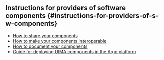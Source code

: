 ## Instructions for providers of software components {#instructions-for-providers-of-s-w-components}

* [How to share your components](how-to-share-your-components.md)
* [How to make your components interoperable](how-to-make-your-components-interoperable.md)
* [How to document your components](how-to-document-your-components.md)
* [Guide for deploying UIMA components in the Argo platform](guide_for_deploying_uima_components_in_.md)

